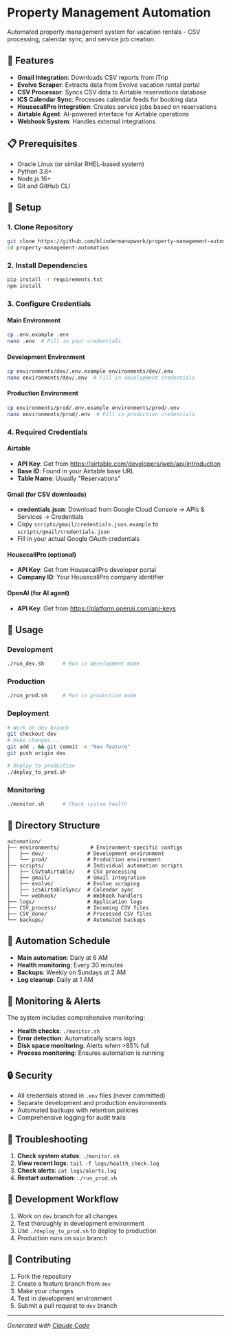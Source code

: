 # Property Management Automation

Automated property management system for vacation rentals - CSV processing, calendar sync, and service job creation.

## 🚀 Features

- **Gmail Integration**: Downloads CSV reports from iTrip
- **Evolve Scraper**: Extracts data from Evolve vacation rental portal  
- **CSV Processor**: Syncs CSV data to Airtable reservations database
- **ICS Calendar Sync**: Processes calendar feeds for booking data
- **HousecallPro Integration**: Creates service jobs based on reservations
- **Airtable Agent**: AI-powered interface for Airtable operations
- **Webhook System**: Handles external integrations

## 📋 Prerequisites

- Oracle Linux (or similar RHEL-based system)
- Python 3.8+
- Node.js 16+
- Git and GitHub CLI

## 🔧 Setup

### 1. Clone Repository
```bash
git clone https://github.com/blindermanupwork/property-management-automation.git
cd property-management-automation
```

### 2. Install Dependencies
```bash
pip install -r requirements.txt
npm install
```

### 3. Configure Credentials

#### Main Environment
```bash
cp .env.example .env
nano .env  # Fill in your credentials
```

#### Development Environment  
```bash
cp environments/dev/.env.example environments/dev/.env
nano environments/dev/.env  # Fill in development credentials
```

#### Production Environment
```bash
cp environments/prod/.env.example environments/prod/.env  
nano environments/prod/.env  # Fill in production credentials
```

### 4. Required Credentials

#### Airtable
- **API Key**: Get from https://airtable.com/developers/web/api/introduction
- **Base ID**: Found in your Airtable base URL
- **Table Name**: Usually "Reservations"

#### Gmail (for CSV downloads)
- **credentials.json**: Download from Google Cloud Console → APIs & Services → Credentials
- Copy `scripts/gmail/credentials.json.example` to `scripts/gmail/credentials.json`
- Fill in your actual Google OAuth credentials

#### HousecallPro (optional)
- **API Key**: Get from HousecallPro developer portal
- **Company ID**: Your HousecallPro company identifier

#### OpenAI (for AI agent)
- **API Key**: Get from https://platform.openai.com/api-keys

## 🏃 Usage

### Development
```bash
./run_dev.sh      # Run in development mode
```

### Production  
```bash
./run_prod.sh     # Run in production mode
```

### Deployment
```bash
# Work on dev branch
git checkout dev
# Make changes...
git add . && git commit -m "New feature"
git push origin dev

# Deploy to production
./deploy_to_prod.sh
```

### Monitoring
```bash
./monitor.sh      # Check system health
```

## 📁 Directory Structure

```
automation/
├── environments/          # Environment-specific configs
│   ├── dev/              # Development environment
│   └── prod/             # Production environment
├── scripts/              # Individual automation scripts
│   ├── CSVtoAirtable/    # CSV processing
│   ├── gmail/            # Gmail integration
│   ├── evolve/           # Evolve scraping
│   ├── icsAirtableSync/  # Calendar sync
│   └── webhook/          # Webhook handlers
├── logs/                 # Application logs
├── CSV_process/          # Incoming CSV files
├── CSV_done/             # Processed CSV files
└── backups/              # Automated backups
```

## 🔄 Automation Schedule

- **Main automation**: Daily at 6 AM
- **Health monitoring**: Every 30 minutes  
- **Backups**: Weekly on Sundays at 2 AM
- **Log cleanup**: Daily at 1 AM

## 🚨 Monitoring & Alerts

The system includes comprehensive monitoring:

- **Health checks**: `./monitor.sh`
- **Error detection**: Automatically scans logs
- **Disk space monitoring**: Alerts when >85% full
- **Process monitoring**: Ensures automation is running

## 🔒 Security

- All credentials stored in `.env` files (never committed)
- Separate development and production environments
- Automated backups with retention policies
- Comprehensive logging for audit trails

## 🐛 Troubleshooting

1. **Check system status**: `./monitor.sh`
2. **View recent logs**: `tail -f logs/health_check.log`
3. **Check alerts**: `cat logs/alerts.log`
4. **Restart automation**: `./run_prod.sh`

## 📝 Development Workflow

1. Work on `dev` branch for all changes
2. Test thoroughly in development environment
3. Use `./deploy_to_prod.sh` to deploy to production
4. Production runs on `main` branch

## 🤝 Contributing

1. Fork the repository
2. Create a feature branch from `dev`
3. Make your changes
4. Test in development environment
5. Submit a pull request to `dev` branch

---

*Generated with [Claude Code](https://claude.ai/code)*
